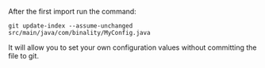 After the first import run the command:

`git update-index --assume-unchanged src/main/java/com/binality/MyConfig.java`

It will allow you to set your own configuration values without committing the file to git.